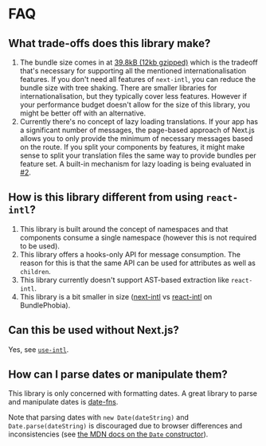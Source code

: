 # FAQ

## What trade-offs does this library make?

1. The bundle size comes in at [39.8kB (12kb gzipped)](https://bundlephobia.com/result?p=next-intl) which is the tradeoff that's necessary for supporting all the mentioned internationalisation features. If you don't need all features of `next-intl`, you can reduce the bundle size with tree shaking. There are smaller libraries for internationalisation, but they typically cover less features. However if your performance budget doesn't allow for the size of this library, you might be better off with an alternative.
2. Currently there's no concept of lazy loading translations. If your app has a significant number of messages, the page-based approach of Next.js allows you to only provide the minimum of necessary messages based on the route. If you split your components by features, it might make sense to split your translation files the same way to provide bundles per feature set. A built-in mechanism for lazy loading is being evaluated in [#2](https://github.com/amannn/next-intl/issues/2).

## How is this library different from using `react-intl`?

1. This library is built around the concept of namespaces and that components consume a single namespace (however this is not required to be used).
2. This library offers a hooks-only API for message consumption. The reason for this is that the same API can be used for attributes as well as `children`.
3. This library currently doesn't support AST-based extraction like `react-intl`.
4. This library is a bit smaller in size ([next-intl](https://bundlephobia.com/result?p=next-intl) vs [react-intl](https://bundlephobia.com/result?p=react-intl) on BundlePhobia).

## Can this be used without Next.js?

Yes, see [`use-intl`](../packages/use-intl).

## How can I parse dates or manipulate them?

This library is only concerned with formatting dates. A great library to parse and manipulate dates is [date-fns](https://date-fns.org/).

Note that parsing dates with `new Date(dateString)` and `Date.parse(dateString)` is discouraged due to browser differences and inconsistencies (see [the MDN docs on the `Date` constructor](https://developer.mozilla.org/en-US/docs/Web/JavaScript/Reference/Global_Objects/Date/Date)).
